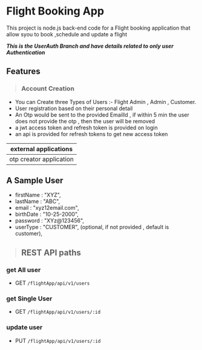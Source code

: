 # Flight Booking App
This project is node.js back-end code for a Flight booking application that allow syou to book ,schedule and update a flight

***This is the UserAuth Branch and have details related to only user Authentication***

## Features
> ### Account Creation
 * You can Create three Types of Users :- Flight Admin , Admin , Customer.
 * User registration based on their personal detail
 * An Otp would be sent to the provided EmailId , if within 5 min the user does not provide the otp , then the user will be removed
 * a jwt access token and refresh token is provided on login
 * an api is provided for refresh tokens to get new access token

|external applications|
|-|
|otp creator application|



## A Sample User 
  - firstName : "XYZ",
  - lastName : "ABC",
  - email : "xyz12email.com",
  - birthDate : "10-25-2000",
  - password  : "XYz@123456",
  - userType : "CUSTOMER", (optional, if not provided , default is customer),




> ## REST API paths
### get All user 
* GET `/flightApp/api/v1/users`

### get Single User
*  GET `/flightApp/api/v1/users/:id`
  
### update user
*  PUT `/flightApp/api/v1/users/:id`


  
